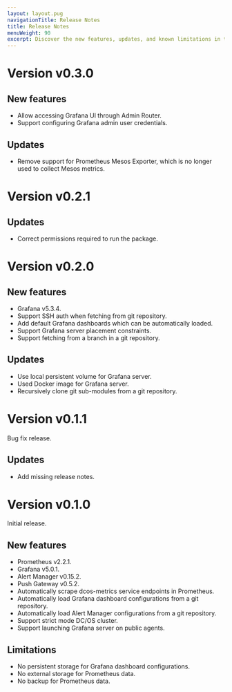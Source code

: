 ```yaml
---
layout: layout.pug
navigationTitle: Release Notes
title: Release Notes
menuWeight: 90
excerpt: Discover the new features, updates, and known limitations in this release of the Beta DC/OS Monitoring Service.
---
```


# Version v0.3.0

## New features

* Allow accessing Grafana UI through Admin Router.
* Support configuring Grafana admin user credentials.

## Updates

* Remove support for Prometheus Mesos Exporter, which is no longer used to collect Mesos metrics.

# Version v0.2.1

## Updates

* Correct permissions required to run the package.

# Version v0.2.0

## New features

* Grafana v5.3.4.
* Support SSH auth when fetching from git repository.
* Add default Grafana dashboards which can be automatically loaded.
* Support Grafana server placement constraints.
* Support fetching from a branch in a git repository.

## Updates

* Use local persistent volume for Grafana server.
* Used Docker image for Grafana server.
* Recursively clone git sub-modules from a git repository.

# Version v0.1.1

Bug fix release.

## Updates

* Add missing release notes.

# Version v0.1.0

Initial release.

## New features

* Prometheus v2.2.1.
* Grafana v5.0.1.
* Alert Manager v0.15.2.
* Push Gateway v0.5.2.
* Automatically scrape dcos-metrics service endpoints in Prometheus.
* Automatically load Grafana dashboard configurations from a git repository.
* Automatically load Alert Manager configurations from a git repository.
* Support strict mode DC/OS cluster.
* Support launching Grafana server on public agents.

## Limitations

* No persistent storage for Grafana dashboard configurations.
* No external storage for Prometheus data.
* No backup for Prometheus data.
